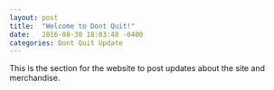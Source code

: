 ```yaml
---
layout: post
title:  "Welcome to Dont Quit!"
date:   2016-08-30 18:03:48 -0400
categories: Dont Quit Update
---
```

This is the section for the website to post updates about the site and merchandise. 
